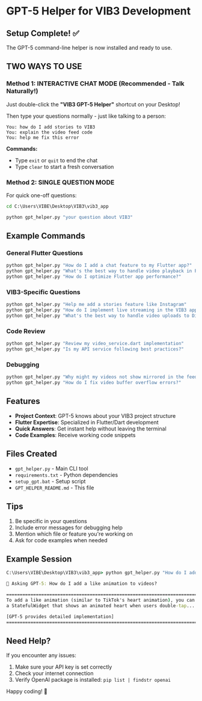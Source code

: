 # GPT-5 Helper for VIB3 Development

## Setup Complete! ✅

The GPT-5 command-line helper is now installed and ready to use.

## TWO WAYS TO USE

### Method 1: INTERACTIVE CHAT MODE (Recommended - Talk Naturally!)

Just double-click the **"VIB3 GPT-5 Helper"** shortcut on your Desktop!

Then type your questions normally - just like talking to a person:

```
You: how do I add stories to VIB3
You: explain the video feed code
You: help me fix this error
```

**Commands:**
- Type `exit` or `quit` to end the chat
- Type `clear` to start a fresh conversation

### Method 2: SINGLE QUESTION MODE

For quick one-off questions:

```cmd
cd C:\Users\VIBE\Desktop\VIB3\vib3_app

python gpt_helper.py "your question about VIB3"
```

## Example Commands

### General Flutter Questions
```cmd
python gpt_helper.py "How do I add a chat feature to my Flutter app?"
python gpt_helper.py "What's the best way to handle video playback in Flutter?"
python gpt_helper.py "How do I optimize Flutter app performance?"
```

### VIB3-Specific Questions
```cmd
python gpt_helper.py "Help me add a stories feature like Instagram"
python gpt_helper.py "How do I implement live streaming in the VIB3 app?"
python gpt_helper.py "What's the best way to handle video uploads to DigitalOcean?"
```

### Code Review
```cmd
python gpt_helper.py "Review my video_service.dart implementation"
python gpt_helper.py "Is my API service following best practices?"
```

### Debugging
```cmd
python gpt_helper.py "Why might my videos not show mirrored in the feed?"
python gpt_helper.py "How do I fix video buffer overflow errors?"
```

## Features

- **Project Context**: GPT-5 knows about your VIB3 project structure
- **Flutter Expertise**: Specialized in Flutter/Dart development
- **Quick Answers**: Get instant help without leaving the terminal
- **Code Examples**: Receive working code snippets

## Files Created

- `gpt_helper.py` - Main CLI tool
- `requirements.txt` - Python dependencies
- `setup_gpt.bat` - Setup script
- `GPT_HELPER_README.md` - This file

## Tips

1. Be specific in your questions
2. Include error messages for debugging help
3. Mention which file or feature you're working on
4. Ask for code examples when needed

## Example Session

```cmd
C:\Users\VIBE\Desktop\VIB3\vib3_app> python gpt_helper.py "How do I add a like animation to videos?"

🤖 Asking GPT-5: How do I add a like animation to videos?

================================================================================
To add a like animation (similar to TikTok's heart animation), you can create
a StatefulWidget that shows an animated heart when users double-tap...

[GPT-5 provides detailed implementation]
================================================================================
```

## Need Help?

If you encounter any issues:
1. Make sure your API key is set correctly
2. Check your internet connection
3. Verify OpenAI package is installed: `pip list | findstr openai`

Happy coding! 🚀
